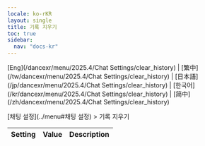```yaml
---
locale: ko-rKR
layout: single
title: 기록 지우기
toc: true
sidebar:
  nav: "docs-kr"
---
```

[Eng](/dancexr/menu/2025.4/Chat Settings/clear_history) | [繁中](/tw/dancexr/menu/2025.4/Chat Settings/clear_history) | [日本語](/jp/dancexr/menu/2025.4/Chat Settings/clear_history) | [한국어](/kr/dancexr/menu/2025.4/Chat Settings/clear_history) | [简中](/zh/dancexr/menu/2025.4/Chat Settings/clear_history)

[채팅 설정](../menu#채팅 설정) > 기록 지우기



| Setting | Value | Description |
| :--- | --- | :--- |

